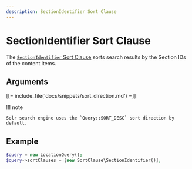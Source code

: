 ```yaml
---
description: SectionIdentifier Sort Clause
---
```


# SectionIdentifier Sort Clause

The [`SectionIdentifier` Sort Clause](../../api/php_api/php_api_reference/classes/Ibexa-Contracts-Core-Repository-Values-Content-Query-SortClause-SectionIdentifier.html) sorts search results by the Section IDs of the content items.

## Arguments

[[= include_file('docs/snippets/sort_direction.md') =]]

!!! note

    Solr search engine uses the `Query::SORT_DESC` sort direction by default.

## Example

``` php
$query = new LocationQuery();
$query->sortClauses = [new SortClause\SectionIdentifier()];
```
